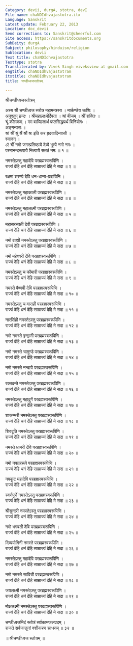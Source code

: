```yaml
---
Category: devii, durgA, stotra, devI
File name: chaNDIdhvajastotra.itx
Language: Sanskrit
Latest update: February 22, 2013
Location: doc_devii
Send corrections to: Sanskrit@cheerful.com
Site access: https://sanskritdocuments.org
SubDeity: durgA
Subject: philosophy/hinduism/religion
Sublocation: devii
Text title: chaNDIdhvajastotra
Texttype: stotra
Transliterated by: Vivek Singh viveksview at gmail.com
engtitle: chaNDIdhvajastotram
itxtitle: chaNDIdhvajastotram
title: चण्डीध्वजस्तोत्रम्

---
```

  
 श्रीचण्डीध्वजस्तोत्रम्   
  
अस्य श्री चण्डीध्वज स्त्रोत्र महामन्त्रस्य । मार्कण्डेय ऋशिः ।  
अनुश्तुप् छन्दः । श्रीमहालक्ष्मीर्देवता । श्रां बीजम् । श्रीं शक्तिः ।  
श्रूं कीलकम् । मम वाञ्छितार्थ फलसिद्ध्यर्थं विनियोगः ।  
अङ्गन्यसः ।  
श्रां श्रीं श्रुं श्रैं श्रौं श्रः इति कर हृदयादिन्यासौ ।  
     श्यानन् ।  
ॐ श्रीं नमो जगत्प्रतिष्ठायै देव्यै भूत्यै नमो नमः ।  
परमानन्दरूपायै नित्यायै सततं नमः ॥ १ ॥  
  
नमस्तेऽस्तु महादेवि परब्रह्मस्वरूपिणि ।  
राज्यं देहि धनं देहि साम्राज्यं देहि मे सदा ॥ २ ॥  
  
रक्षमां शरण्ये देवि धन-धान्य-प्रदायिनि ।  
राज्यं देहि धनं देहि साम्राज्यं देहि मे सदा ॥ ३ ॥  
  
नमस्तेऽस्तु महाकाली परब्रह्मस्वरूपिणि ।  
राज्यं देहि धनं देहि साम्राज्यं देहि मे सदा ॥ ४ ॥  
  
नमस्तेऽस्तु महालक्ष्मी परब्रह्मस्वरूपिणि ।  
राज्यं देहि धनं देहि साम्राज्यं देहि मे सदा ॥ ५ ॥  
  
महासरस्वती देवी परब्रह्मस्वरूपिणि ।  
राज्यं देहि धनं देहि साम्राज्यं देहि मे सदा ॥ ६ ॥  
  
नमो ब्राह्मी नमस्तेऽस्तु परब्रह्मस्वरूपिणि ।  
राज्यं देहि धनं देहि साम्राज्यं देहि मे सदा ॥ ७ ॥  
  
नमो महेश्वरी देवि परब्रह्मस्वरूपिणि ।  
राज्यं देहि धनं देहि साम्राज्यं देहि मे सदा ॥ ८ ॥  
  
नमस्तेऽस्तु च कौमारी परब्रह्मस्वरूपिणि ।  
राज्यं देहि धनं देहि साम्राज्यं देहि मे सदा ॥ ९ ॥  
  
नमस्ते वैष्णवी देवि परब्रह्मस्वरूपिणि ।  
राज्यं देहि धनं देहि साम्राज्यं देहि मे सदा ॥ १० ॥  
  
नमस्तेऽस्तु च वाराही परब्रह्मस्वरूपिणि ।  
राज्यं देहि धनं देहि साम्राज्यं देहि मे सदा ॥ ११ ॥  
  
नारसिंही नमस्तेऽस्तु परब्रह्मस्वरूपिणि ।  
राज्यं देहि धनं देहि साम्राज्यं देहि मे सदा ॥ १२ ॥  
  
नमो नमस्ते इन्द्राणी परब्रह्मस्वरूपिणि ।  
राज्यं देहि धनं देहि साम्राज्यं देहि मे सदा ॥ १३ ॥  
  
नमो नमस्ते चामुण्डे परब्रह्मस्वरूपिणि ।  
राज्यं देहि धनं देहि साम्राज्यं देहि मे सदा ॥ १४ ॥  
  
नमो नमस्ते नन्दायै परब्रह्मस्वरूपिणि ।  
राज्यं देहि धनं देहि साम्राज्यं देहि मे सदा ॥ १५ ॥  
  
रक्तदन्ते नमस्तेऽस्तु परब्रह्मस्वरूपिणि ।  
राज्यं देहि धनं देहि साम्राज्यं देहि मे सदा ॥ १६ ॥  
  
नमस्तेऽस्तु महादुर्गे परब्रह्मस्वरूपिणि ।  
राज्यं देहि धनं देहि साम्राज्यं देहि मे सदा ॥ १७ ॥  
  
शाकम्भरी नमस्तेऽस्तु परब्रह्मस्वरूपिणि ।  
राज्यं देहि धनं देहि साम्राज्यं देहि मे सदा ॥ १८ ॥  
  
शिवदूति नमस्तेऽस्तु परब्रह्मस्वरूपिणि ।  
राज्यं देहि धनं देहि साम्राज्यं देहि मे सदा ॥ १९ ॥  
  
नमस्ते भ्रामरी देवि परब्रह्मस्वरूपिणि ।  
राज्यं देहि धनं देहि साम्राज्यं देहि मे सदा ॥ २० ॥  
  
नमो नवग्रहरूपे परब्रह्मस्वरूपिणि ।  
राज्यं देहि धनं देहि साम्राज्यं देहि मे सदा ॥ २१ ॥  
  
नवकूट महादेवि परब्रह्मस्वरूपिणि ।  
राज्यं देहि धनं देहि साम्राज्यं देहि मे सदा ॥ २२ ॥  
  
स्वर्णपूर्णे नमस्तेऽस्तु परब्रह्मस्वरूपिणि ।  
राज्यं देहि धनं देहि साम्राज्यं देहि मे सदा ॥ २३ ॥  
  
श्रीसुन्दरी नमस्तेऽस्तु परब्रह्मस्वरूपिणि ।  
राज्यं देहि धनं देहि साम्राज्यं देहि मे सदा ॥ २४ ॥  
  
नमो भगवती देवि परब्रह्मस्वरूपिणि ।  
राज्यं देहि धनं देहि साम्राज्यं देहि मे सदा ॥ २५ ॥  
  
दिव्ययोगिनी नमस्ते परब्रह्मस्वरूपिणि ।  
राज्यं देहि धनं देहि साम्राज्यं देहि मे सदा ॥ २६ ॥  
  
नमस्तेऽस्तु महादेवि परब्रह्मस्वरूपिणि ।  
राज्यं देहि धनं देहि साम्राज्यं देहि मे सदा ॥ २७ ॥  
  
नमो नमस्ते सावित्री परब्रह्मस्वरूपिणि ।  
राज्यं देहि धनं देहि साम्राज्यं देहि मे सदा ॥ २८ ॥  
  
जयलक्ष्मी नमस्तेऽस्तु परब्रह्मस्वरूपिणि ।  
राज्यं देहि धनं देहि साम्राज्यं देहि मे सदा ॥ २९ ॥  
  
मोक्षलक्ष्मी नमस्तेऽस्तु परब्रह्मस्वरूपिणि ।  
राज्यं देहि धनं देहि साम्राज्यं देहि मे सदा ॥ ३० ॥  
  
चण्डीध्वजमिदं स्तोत्रं सर्वकामफलप्रदम् ।  
राजते सर्वजन्तूनां वशीकरण साधनम् ॥ ३२ ॥  
  
॥ श्रीचण्डीध्वज स्तोत्रम् ॥  
  
  
  
  

